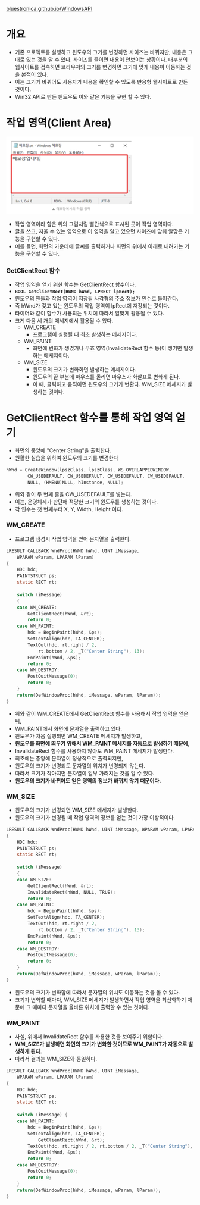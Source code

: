 [bluestronica.github.io/WindowsAPI](https://bluestronica.github.io/WindowsAPI)

# 개요
- 기존 프로젝트를 실행하고 윈도우의 크기를 변경하면 사이즈는 바뀌지만, 내용은 그대로 있는 것을 알 수 있다. 사이즈를 줄이면 내용이 안보이는 상황이다. 대부분의 웹사이트를 접속하면 브라우저의 크기를 변경하면 크기에 맞게 내용이 이동하는 것을 본적이 있다. 
- 이는 크기가 바뀌어도 사용자가 내용을 확인할 수 있도록 반응형 웹사이트로 만든 것이다.
- Win32 API로 만든 윈도우도 이와 같은 기능을 구현 할 수 있다.


# 작업 영역(Client Area)

![img](Img/memo.png)

- 작업 영역이라 함은 위의 그림처럼 빨간색으로 표시된 곳이 작업 영역이다.
- 글을 쓰고, 지울 수 있는 영역으로 이 영역을 알고 있으면 사이즈에 맞춰 알맞은 기능을 구현할 수 있다.
- 예를 들면, 화면의 가운데에 글씨를 출력하거나 화면의 위에서 아래로 내려가는 기능을 구현할 수 있다.

### GetClientRect 함수
- 작업 영역을 얻기 위한 함수는 GetClientRect 함수이다.
- **`BOOL GetClientRect(HWND hWnd, LPRECT lpRect);`**
- 윈도우의 핸들과 작업 영역이 저장될 사각형의 주소 정보가 인수로 들어간다.
- 즉 hWnd가 갖고 있는 윈도우의 작업 영역이 lpRect에 저장되는 것이다.
- 타이머와 같이 함수가 사용되는 위치에 따라서 알맞게 활용될 수 있다.
- 크게 다음 세 개의 메세지에서 활용될 수 있다.
  - WM_CREATE
    - 프로그램이 실행될 때 최초 발생하는 메세지이다.    
  - WM_PAINT
    - 화면에 변화가 생겼거나 무효 영역(InvalidateRect 함수 등)이 생기면 발생하는 메세지이다.
  - WM_SIZE
    - 윈도우의 크기가 변화화면 발생하는 메세지이다.
    - 윈도우의 끝 부분에 마우스를 올리면 마우스가 화살표로 변화게 된다. 
    - 이 때, 클릭하고 움직이면 윈도우의 크기가 변환다. WM_SIZE 메세지가 발생하는 것이다.


# GetClientRect 함수를 통해 작업 영역 얻기
- 화면의 중앙에 "Center String"을 출력한다. 
- 원활한 실습을 위하여 윈도우의 크기를 변경한다
```c
hWnd = CreateWindow(lpszClass, lpszClass, WS_OVERLAPPEDWINDOW,
		CW_USEDEFAULT, CW_USEDEFAULT, CW_USEDEFAULT, CW_USEDEFAULT,
		NULL, (HMENU)NULL, hInstance, NULL);
```
- 위와 같이 두 번째 줄을 CW_USEDEFAULT를 넣는다.
- 이는, 운영체제가 판단해 적당한 크기의 윈도우를 생성하는 것이다.
- 각 인수는 첫 번째부터 X, Y, Width, Height 이다.

### WM_CREATE
- 프로그램 생성시 작업 영역을 얻어 문자열을 출력한다.
```c
LRESULT CALLBACK WndProc(HWND hWnd, UINT iMessage, 
	WPARAM wParam, LPARAM lParam)
{
	HDC hdc;
	PAINTSTRUCT ps;
	static RECT rt;

	switch (iMessage)
	{
	case WM_CREATE:
		GetClientRect(hWnd, &rt);
		return 0;
	case WM_PAINT:
		hdc = BeginPaint(hWnd, &ps);
		SetTextAlign(hdc, TA_CENTER);
		TextOut(hdc, rt.right / 2, 
			rt.bottom / 2, _T("Center String"), 13);
		EndPaint(hWnd, &ps);
		return 0;
	case WM_DESTROY:
		PostQuitMessage(0);
		return 0;
	}
	return(DefWindowProc(hWnd, iMessage, wParam, lParam));
}
```
- 위와 같이 WM_CREATE에서 GetClientRect 함수를 사용해서 작업 영역을 얻은 뒤, 
- WM_PAINT에서 화면에 문자열을 출력하고 있다.
- 윈도우가 처음 실행되면 WM_CREATE 메세지가 발생하고, 
- **윈도우를 화면에 띄우기 위해서 WM_PAINT 메세지를 자동으로 발생하기 때문에,**
- InvalidateRect 함수를 사용하지 않아도 WM_PAINT 메세지가 발생한다.
- 최초에는 중앙에 문자열이 정상적으로 출력되지만, 
- 윈도우의 크기가 변경되도 문자열의 위치가 변경되지 않는다. 
- 따라서 크기가 작아지면 문자열이 일부 가려지는 것을 알 수 있다.
- **윈도우의 크기가 바뀌어도 얻은 영역의 정보가 바뀌지 않기 때문이다.**

### WM_SIZE
- 윈도우의 크기가 변경되면 WM_SIZE 메세지가 발생한다.
- 윈도우의 크기가 변경될 때 작업 영역의 정보를 얻는 것이 가장 이상적이다.
```c
LRESULT CALLBACK WndProc(HWND hWnd, UINT iMessage, WPARAM wParam, LPARAM lParam)
{
	HDC hdc;
	PAINTSTRUCT ps;
	static RECT rt;

	switch (iMessage)
	{
	case WM_SIZE:
		GetClientRect(hWnd, &rt);
		InvalidateRect(hWnd, NULL, TRUE);
		return 0;
	case WM_PAINT:
		hdc = BeginPaint(hWnd, &ps);
		SetTextAlign(hdc, TA_CENTER);
		TextOut(hdc, rt.right / 2, 
			rt.bottom / 2, _T("Center String"), 13);
		EndPaint(hWnd, &ps);
		return 0;
	case WM_DESTROY:
		PostQuitMessage(0);
		return 0;
	}
	return(DefWindowProc(hWnd, iMessage, wParam, lParam));
}
```
- 윈도우의 크기가 변화함에 따라서 문자열의 위치도 이동하는 것을 볼 수 있다.
- 크기가 변화할 때마다, WM_SIZE 메세지가 발생하면서 작업 영역을 최신화하기 때문에 그 때마다 문자열을 올바른 위치에 출력할 수 있는 것이다.

### WM_PAINT
- 사실, 위에서 InvalidateRect 함수를 사용한 것을 보여주기 위함이다.
- **WM_SIZE가 발생하면 화면의 크기가 변화한 것이므로 WM_PAINT가 자동으로 발생하게 된다.**
- 따라서 결과는 WM_SIZE와 동일하다.
```c
LRESULT CALLBACK WndProc(HWND hWnd, UINT iMessage,
	WPARAM wParam, LPARAM lParam)
{
	HDC hdc;
	PAINTSTRUCT ps;
	static RECT rt;

	switch (iMessage) {
	case WM_PAINT:
		hdc = BeginPaint(hWnd, &ps);
		SetTextAlign(hdc, TA_CENTER);
       		GetClientRect(hWnd, &rt);
		TextOut(hdc, rt.right / 2, rt.bottom / 2, _T("Center String"), 13);
		EndPaint(hWnd, &ps);
		return 0;
	case WM_DESTROY:
		PostQuitMessage(0);
		return 0;
	}
	return(DefWindowProc(hWnd, iMessage, wParam, lParam));
}
```


